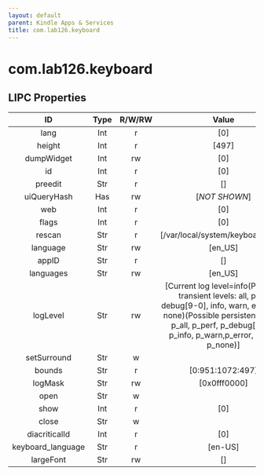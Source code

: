 ```yaml
---
layout: default
parent: Kindle Apps & Services
title: com.lab126.keyboard
---
```


# com.lab126.keyboard

## LIPC Properties

| ID                | Type | R/W/RW | Value                                                                                                                                                                                                     | Description |
|:-----------------:|:----:|:------:|:---------------------------------------------------------------------------------------------------------------------------------------------------------------------------------------------------------:|:-----------:|
| lang              | Int  | r      | [0]                                                                                                                                                                                                       | TODO        |
| height            | Int  | r      | [497]                                                                                                                                                                                                     | TODO        |
| dumpWidget        | Int  | rw     | [0]                                                                                                                                                                                                       | TODO        |
| id                | Int  | r      | [0]                                                                                                                                                                                                       | TODO        |
| preedit           | Str  | r      | []                                                                                                                                                                                                        | TODO        |
| uiQueryHash       | Has  | rw     | [*NOT SHOWN*]                                                                                                                                                                                             | TODO        |
| web               | Int  | r      | [0]                                                                                                                                                                                                       | TODO        |
| flags             | Int  | r      | [0]                                                                                                                                                                                                       | TODO        |
| rescan            | Str  | r      | [/var/local/system/keyboard.conf]                                                                                                                                                                         | TODO        |
| language          | Str  | rw     | [en_US]                                                                                                                                                                                                   | TODO        |
| appID             | Str  | r      | []                                                                                                                                                                                                        | TODO        |
| languages         | Str  | rw     | [en_US]                                                                                                                                                                                                   | TODO        |
| logLevel          | Str  | rw     | [Current log level=info(Possible transient levels: all, perf, debug[9-0], info, warn, error,crit, none)(Possible persistent levels: p_all, p_perf, p_debug[0-9], p_info, p_warn,p_error, p_crit, p_none)] | TODO        |
| setSurround       | Str  | w      |                                                                                                                                                                                                           | TODO        |
| bounds            | Str  | r      | [0:951:1072:497]                                                                                                                                                                                          | TODO        |
| logMask           | Str  | rw     | [0x0fff0000]                                                                                                                                                                                              | TODO        |
| open              | Str  | w      |                                                                                                                                                                                                           | TODO        |
| show              | Int  | r      | [0]                                                                                                                                                                                                       | TODO        |
| close             | Str  | w      |                                                                                                                                                                                                           | TODO        |
| diacriticalId     | Int  | r      | [0]                                                                                                                                                                                                       | TODO        |
| keyboard_language | Str  | r      | [en-US]                                                                                                                                                                                                   | TODO        |
| largeFont         | Str  | rw     | []                                                                                                                                                                                                        | TODO        |